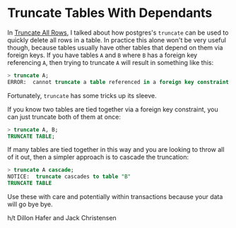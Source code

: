 # Truncate Tables With Dependants

In [Truncate All Rows](truncate-all-rows.md), I talked about how
postgres's `truncate` can be used to quickly delete all rows in a table. In
practice this alone won't be very useful though, because tables usually have
other tables that depend on them via foreign keys. If you have tables `A`
and `B` where `B` has a foreign key referencing `A`, then trying to truncate
`A` will result in something like this:

```sql
> truncate A;
ERROR:  cannot truncate a table referenced in a foreign key constraint
```

Fortunately, `truncate` has some tricks up its sleeve.

If you know two tables are tied together via a foreign key constraint, you
can just truncate both of them at once:

```sql
> truncate A, B;
TRUNCATE TABLE;
```

If many tables are tied together in this way and you are looking to throw
all of it out, then a simpler approach is to cascade the truncation:

```sql
> truncate A cascade;
NOTICE:  truncate cascades to table "B"
TRUNCATE TABLE
```

Use these with care and potentially within transactions because your data
will go bye bye.

h/t Dillon Hafer and Jack Christensen
